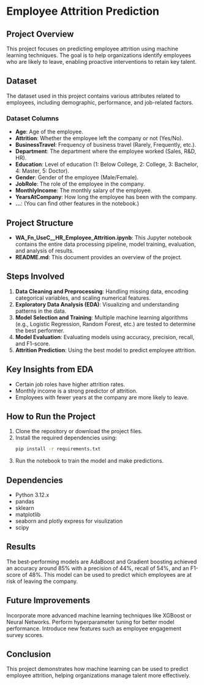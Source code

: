 # Employee Attrition Prediction

## Project Overview
This project focuses on predicting employee attrition using machine learning techniques. The goal is to help organizations identify employees who are likely to leave, enabling proactive interventions to retain key talent.

## Dataset
The dataset used in this project contains various attributes related to employees, including demographic, performance, and job-related factors.

### Dataset Columns
- **Age**: Age of the employee.
- **Attrition**: Whether the employee left the company or not (Yes/No).
- **BusinessTravel**: Frequency of business travel (Rarely, Frequently, etc.).
- **Department**: The department where the employee worked (Sales, R&D, HR).
- **Education**: Level of education (1: Below College, 2: College, 3: Bachelor, 4: Master, 5: Doctor).
- **Gender**: Gender of the employee (Male/Female).
- **JobRole**: The role of the employee in the company.
- **MonthlyIncome**: The monthly salary of the employee.
- **YearsAtCompany**: How long the employee has been with the company.
- **...**: (You can find other features in the notebook.)

## Project Structure
- **WA_Fn_UseC__HR_Employee_Attrition.ipynb**: This Jupyter notebook contains the entire data processing pipeline, model training, evaluation, and analysis of results.
- **README.md**: This document provides an overview of the project.

## Steps Involved
1. **Data Cleaning and Preprocessing**: Handling missing data, encoding categorical variables, and scaling numerical features.
2. **Exploratory Data Analysis (EDA)**: Visualizing and understanding patterns in the data.
3. **Model Selection and Training**: Multiple machine learning algorithms (e.g., Logistic Regression, Random Forest, etc.) are tested to determine the best performer.
4. **Model Evaluation**: Evaluating models using accuracy, precision, recall, and F1-score.
5. **Attrition Prediction**: Using the best model to predict employee attrition.
   
## Key Insights from EDA
- Certain job roles have higher attrition rates.
- Monthly income is a strong predictor of attrition.
- Employees with fewer years at the company are more likely to leave.

## How to Run the Project
1. Clone the repository or download the project files.
2. Install the required dependencies using:
   ```bash
   pip install -r requirements.txt
3. Run the notebook to train the model and make predictions.
## Dependencies
- Python 3.12.x
- pandas
- sklearn
- matplotlib
- seaborn and plotly express for visulization
- scipy
## Results
The best-performing models are AdaBoost and Gradient boosting  achieved an accuracy around 85% with a precision of 44%, recall of 54%, and an F1-score of 48%. This model can be used to predict which employees are at risk of leaving the company.
## Future Improvements
Incorporate more advanced machine learning techniques like XGBoost or Neural Networks.
Perform hyperparameter tuning for better model performance.
Introduce new features such as employee engagement survey scores.
## Conclusion
This project demonstrates how machine learning can be used to predict employee attrition, helping organizations manage talent more effectively.
